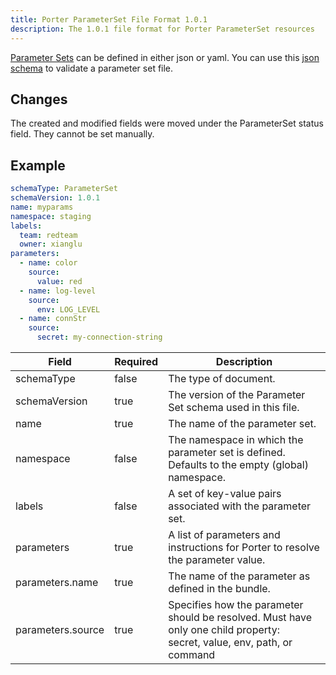 ```yaml
---
title: Porter ParameterSet File Format 1.0.1
description: The 1.0.1 file format for Porter ParameterSet resources
---
```


[Parameter Sets](/parameters/) can be defined in either json or yaml.
You can use this [json schema][ps-schema] to validate a parameter set file.

## Changes

The created and modified fields were moved under the ParameterSet status field. They cannot be set manually.

## Example

```yaml
schemaType: ParameterSet
schemaVersion: 1.0.1
name: myparams
namespace: staging
labels:
  team: redteam
  owner: xianglu
parameters:
  - name: color
    source:
      value: red
  - name: log-level
    source:
      env: LOG_LEVEL
  - name: connStr
    source:
      secret: my-connection-string
```

| Field             | Required | Description                                                                                                                  |
|-------------------|----------|------------------------------------------------------------------------------------------------------------------------------|
| schemaType        | false    | The type of document.                                                                                                        |
| schemaVersion     | true     | The version of the Parameter Set schema used in this file.                                                                   |
| name              | true     | The name of the parameter set.                                                                                               |
| namespace         | false    | The namespace in which the parameter set is defined. Defaults to the empty (global) namespace.                               |
| labels            | false    | A set of key-value pairs associated with the parameter set.                                                                  |
| parameters        | true     | A list of parameters and instructions for Porter to resolve the parameter value.                                             |
| parameters.name   | true     | The name of the parameter as defined in the bundle.                                                                          |
| parameters.source | true     | Specifies how the parameter should be resolved. Must have only one child property:<br/> secret, value, env, path, or command |

[ps-schema]: /schema/v1/parameter-set.schema.json

